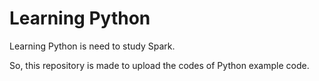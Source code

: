 # Learning Python

Learning Python is need to study Spark. 

So, this repository is made to upload the codes of Python example code.

